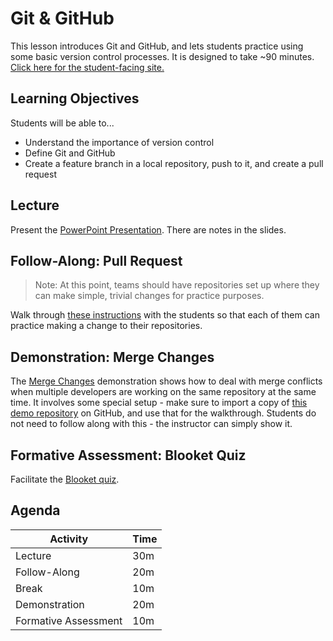# Git & GitHub
This lesson introduces Git and GitHub, and lets students practice using some basic version control processes. It is designed to take ~90 minutes. [Click here for the student-facing site.](https://hylandtechclub.com/capstone/GitHubLesson/StudentDesc.html)

## Learning Objectives
Students will be able to...

- Understand the importance of version control
- Define Git and GitHub
- Create a feature branch in a local repository, push to it, and create a pull request

## Lecture
Present the [PowerPoint Presentation](Presentation.pptx). There are notes in the slides.

## Follow-Along: Pull Request
>Note: At this point, teams should have repositories set up where they can make simple, trivial changes for practice purposes.

Walk through [these instructions](PullRequestFollowAlong.md) with the students so that each of them can practice making a change to their repositories.

## Demonstration: Merge Changes
The [Merge Changes](MergeChanges.md) demonstration shows how to deal with merge conflicts when multiple developers are working on the same repository at the same time. It involves some special setup - make sure to import a copy of [this demo repository](https://github.com/hto-projects/merge-demo-start) on GitHub, and use that for the walkthrough. Students do not need to follow along with this - the instructor can simply show it.

## Formative Assessment: Blooket Quiz
Facilitate the [Blooket quiz](https://dashboard.blooket.com/set/630f5f59fceb6ef8c6461ec9).

## Agenda

| Activity | Time |
|-|-|
| Lecture | 30m |
| Follow-Along | 20m |
| Break | 10m |
| Demonstration | 20m |
| Formative Assessment | 10m |
